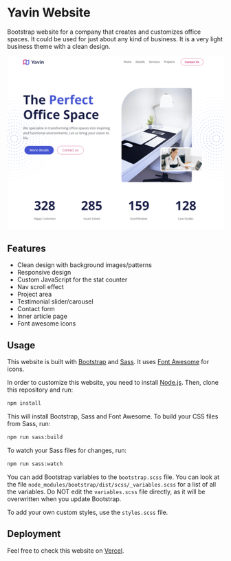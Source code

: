 # Yavin Website

Bootstrap website for a company that creates and customizes office spaces. It could be used for just about any kind of business. It is a very light business theme with a clean design.

<img src="./images/screen.png" />

## Features

- Clean design with background images/patterns
- Responsive design
- Custom JavaScript for the stat counter
- Nav scroll effect
- Project area
- Testimonial slider/carousel
- Contact form
- Inner article page
- Font awesome icons

## Usage

This website is built with [Bootstrap](https://getbootstrap.com/) and [Sass](https://sass-lang.com/). It uses [Font Awesome](https://fontawesome.com/) for icons.

In order to customize this website, you need to install [Node.js](https://nodejs.org/en/). Then, clone this repository and run:

```bash
npm install
```

This will install Bootstrap, Sass and Font Awesome. To build your CSS files from Sass, run:

```bash
npm run sass:build
```

To watch your Sass files for changes, run:

```bash
npm run sass:watch
```

You can add Bootstrap variables to the `bootstrap.scss` file. You can look at the file `node_modules/bootstrap/dist/scss/_variables.scss` for a list of all the variables. Do NOT edit the `variables.scss` file directly, as it will be overwritten when you update Bootstrap.

To add your own custom styles, use the `styles.scss` file.

## Deployment

Feel free to check this website on [Vercel](https://yavin-website-97qecwmt3-letstayfoolish.vercel.app/).
